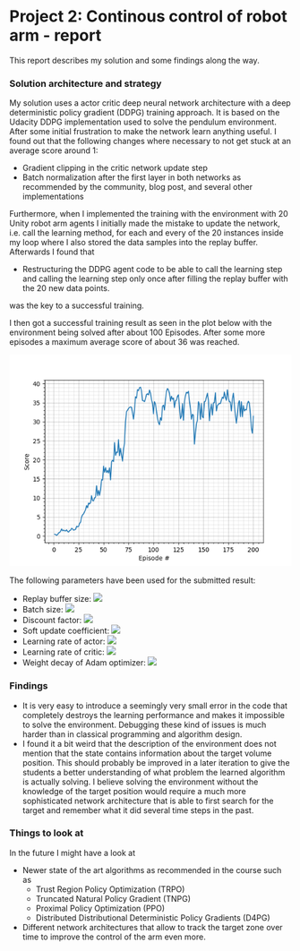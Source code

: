 [//]: # (Image References)

[training_scores]: training_scores.png "Training_scores"

# Project 2: Continous control of robot arm - report

This report describes my solution and some findings along the way.

### Solution architecture and strategy

My solution uses a actor critic deep neural network architecture with a deep
deterministic policy gradient (DDPG) training approach. It is based on the
Udacity DDPG implementation used to solve the pendulum environment. After some
initial frustration to make the network learn anything useful. I found out that
the following changes where necessary to not get stuck at an average score
around 1:

- Gradient clipping in the critic network update step
- Batch normalization after the first layer in both networks as recommended by
  the community, blog post, and several other implementations

Furthermore, when I implemented the training with the environment with 20 Unity
robot arm agents I initially made the mistake to update the network, i.e. call
the learning method, for each and every of the 20 instances inside my loop where
I also stored the data samples into the replay buffer. Afterwards I found that

- Restructuring the DDPG agent code to be able to call the learning step and
  calling the learning step only once after filling the replay buffer with the
  20 new data points.

was the key to a successful training.

I then got a successful training result as seen in the plot below with the
environment being solved after about 100 Episodes. After some more episodes a
maximum average score of about 36 was reached.

![Training scores][training_scores]

The following parameters have been used for the submitted result:

- Replay buffer size: <img src="https://render.githubusercontent.com/render/math?math=1\times10^{-5}">
- Batch size: <img src="https://render.githubusercontent.com/render/math?math=128">
- Discount factor: <img src="https://render.githubusercontent.com/render/math?math=\gamma=0.99">
- Soft update coefficient: <img src="https://render.githubusercontent.com/render/math?math=1\times10^{-3}">
- Learning rate of actor: <img src="https://render.githubusercontent.com/render/math?math=1\times10^{-4}">
- Learning rate of critic: <img src="https://render.githubusercontent.com/render/math?math=1\times10^{-3}">
- Weight decay of Adam optimizer: <img src="https://render.githubusercontent.com/render/math?math=0">

### Findings

- It is very easy to introduce a seemingly very small error in the code that
  completely destroys the learning performance and makes it impossible to solve
  the environment. Debugging these kind of issues is much harder than in
  classical programming and algorithm design.
- I found it a bit weird that the description of the environment does not
  mention that the state contains information about the target volume position.
  This should probably be improved in a later iteration to give the students a
  better understanding of what problem the learned algorithm is actually
  solving. I believe solving the environment without the knowledge of the
  target position would require a much more sophisticated network architecture
  that is able to first search for the target and remember what it did several
  time steps in the past.

### Things to look at

In the future I might have a look at

- Newer state of the art algorithms as recommended in the course such as 
  - Trust Region Policy Optimization (TRPO)
  - Truncated Natural Policy Gradient (TNPG)
  - Proximal Policy Optimization (PPO)
  - Distributed Distributional Deterministic Policy Gradients (D4PG)
- Different network architectures that allow to track the target zone over time
  to improve the control of the arm even more.
